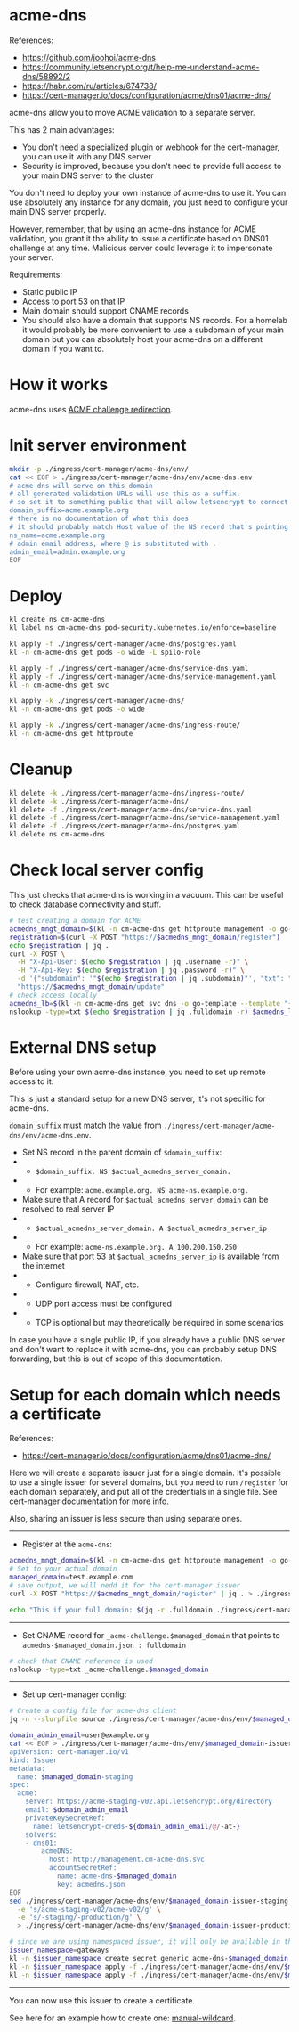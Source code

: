 
# acme-dns

References:
- https://github.com/joohoi/acme-dns
- https://community.letsencrypt.org/t/help-me-understand-acme-dns/58892/2
- https://habr.com/ru/articles/674738/
- https://cert-manager.io/docs/configuration/acme/dns01/acme-dns/

acme-dns allow you to move ACME validation to a separate server.

This has 2 main advantages:
- You don't need a specialized plugin or webhook for the cert-manager, you can use it with any DNS server
- Security is improved, because you don't need to provide full access to your main DNS server to the cluster

You don't need to deploy your own instance of acme-dns to use it.
You can use absolutely any instance for any domain,
you just need to configure your main DNS server properly.

However, remember, that by using an acme-dns instance for ACME validation,
you grant it the ability to issue a certificate based on DNS01 challenge at any time.
Malicious server could leverage it to impersonate your server.

Requirements:
- Static public IP
- Access to port 53 on that IP
- Main domain should support CNAME records
- You should also have a domain that supports NS records.
For a homelab it would probably be more convenient
to use a subdomain of your main domain
but you can absolutely host your acme-dns on a different domain if you want to.

# How it works

acme-dns uses [ACME challenge redirection](../acme.md#acme-delegation-for-dns01).

# Init server environment

```bash
mkdir -p ./ingress/cert-manager/acme-dns/env/
cat << EOF > ./ingress/cert-manager/acme-dns/env/acme-dns.env
# acme-dns will serve on this domain
# all generated validation URLs will use this as a suffix,
# so set it to something public that will allow letsencrypt to connect to acme-dns via port 53
domain_suffix=acme.example.org
# there is no documentation of what this does
# it should probably match Host value of the NS record that's pointing to acme-dns?
ns_name=acme.example.org
# admin email address, where @ is substituted with .
admin_email=admin.example.org
EOF
```

# Deploy

```bash
kl create ns cm-acme-dns
kl label ns cm-acme-dns pod-security.kubernetes.io/enforce=baseline

kl apply -f ./ingress/cert-manager/acme-dns/postgres.yaml
kl -n cm-acme-dns get pods -o wide -L spilo-role

kl apply -f ./ingress/cert-manager/acme-dns/service-dns.yaml
kl apply -f ./ingress/cert-manager/acme-dns/service-management.yaml
kl -n cm-acme-dns get svc

kl apply -k ./ingress/cert-manager/acme-dns/
kl -n cm-acme-dns get pods -o wide

kl apply -k ./ingress/cert-manager/acme-dns/ingress-route/
kl -n cm-acme-dns get httproute
```

# Cleanup

```bash
kl delete -k ./ingress/cert-manager/acme-dns/ingress-route/
kl delete -k ./ingress/cert-manager/acme-dns/
kl delete -f ./ingress/cert-manager/acme-dns/service-dns.yaml
kl delete -f ./ingress/cert-manager/acme-dns/service-management.yaml
kl delete -f ./ingress/cert-manager/acme-dns/postgres.yaml
kl delete ns cm-acme-dns
```

# Check local server config

This just checks that acme-dns is working in a vacuum.
This can be useful to check database connectivity and stuff.

```bash
# test creating a domain for ACME
acmedns_mngt_domain=$(kl -n cm-acme-dns get httproute management -o go-template --template "{{ (index .spec.hostnames 0)}}")
registration=$(curl -X POST "https://$acmedns_mngt_domain/register")
echo $registration | jq .
curl -X POST \
  -H "X-Api-User: $(echo $registration | jq .username -r)" \
  -H "X-Api-Key: $(echo $registration | jq .password -r)" \
  -d '{"subdomain": '"$(echo $registration | jq .subdomain)"', "txt": "___validation_token_received_from_the_ca___"}' \
  "https://$acmedns_mngt_domain/update"
# check access locally
acmedns_lb=$(kl -n cm-acme-dns get svc dns -o go-template --template "{{ (index .status.loadBalancer.ingress 0).ip}}")
nslookup -type=txt $(echo $registration | jq .fulldomain -r) $acmedns_lb
```

# External DNS setup

Before using your own acme-dns instance, you need to set up remote access to it.

This is just a standard setup for a new DNS server, it's not specific for acme-dns.

`domain_suffix` must match the value from `./ingress/cert-manager/acme-dns/env/acme-dns.env`.

- Set NS record in the parent domain of `$domain_suffix`: 
- - `$domain_suffix. NS $actual_acmedns_server_domain.`
- - For example: `acme.example.org. NS acme-ns.example.org.`
- Make sure that A record for `$actual_acmedns_server_domain` can be resolved to real server IP
- - `$actual_acmedns_server_domain. A $actual_acmedns_server_ip`
- - For example: `acme-ns.example.org. A 100.200.150.250`
- Make sure that port 53 at `$actual_acmedns_server_ip` is available from the internet
- - Configure firewall, NAT, etc.
- - UDP port access must be configured
- - TCP is optional but may theoretically be required in some scenarios

In case you have a single public IP, if you already have
a public DNS server and don't want to replace it with acme-dns,
you can probably setup DNS forwarding,
but this is out of scope of this documentation.

# Setup for each domain which needs a certificate

References:
- https://cert-manager.io/docs/configuration/acme/dns01/acme-dns/

Here we will create a separate issuer just for a single domain.
It's possible to use a single issuer for several domains,
but you need to run `/register` for each domain separately,
and put all of the credentials in a single file.
See cert-manager documentation for more info.

Also, sharing an issuer is less secure than using separate ones.

---

- Register at the `acme-dns`:

```bash
acmedns_mngt_domain=$(kl -n cm-acme-dns get httproute management -o go-template --template "{{ (index .spec.hostnames 0)}}")
# Set to your actual domain
managed_domain=test.example.com
# save output, we will nedd it for the cert-manager issuer
curl -X POST "https://$acmedns_mngt_domain/register" | jq . > ./ingress/cert-manager/acme-dns/env/$managed_domain-domain-info.json

echo "This if your full domain: $(jq -r .fulldomain ./ingress/cert-manager/acme-dns/env/$managed_domain-domain-info.json)"
```

---

- Set CNAME record for `_acme-challenge.$managed_domain` that points to `acmedns-$managed_domain.json : fulldomain`

```bash
# check that CNAME reference is used
nslookup -type=txt _acme-challenge.$managed_domain
```

---

- Set up cert-manager config:

```bash
# Create a config file for acme-dns client
jq -n --slurpfile source ./ingress/cert-manager/acme-dns/env/$managed_domain-domain-info.json '."'"$managed_domain"'" = $source[0]' > ./ingress/cert-manager/acme-dns/env/$managed_domain-acmedns.json

domain_admin_email=user@example.org
cat << EOF > ./ingress/cert-manager/acme-dns/env/$managed_domain-issuer-staging.yaml
apiVersion: cert-manager.io/v1
kind: Issuer
metadata:
  name: $managed_domain-staging
spec:
  acme:
    server: https://acme-staging-v02.api.letsencrypt.org/directory
    email: $domain_admin_email
    privateKeySecretRef:
      name: letsencrypt-creds-${domain_admin_email/@/-at-}
    solvers:
    - dns01:
        acmeDNS:
          host: http://management.cm-acme-dns.svc
          accountSecretRef:
            name: acme-dns-$managed_domain
            key: acmedns.json
EOF
sed ./ingress/cert-manager/acme-dns/env/$managed_domain-issuer-staging.yaml \
  -e 's/acme-staging-v02/acme-v02/g' \
  -e 's/-staging/-production/g' \
  > ./ingress/cert-manager/acme-dns/env/$managed_domain-issuer-production.yaml

# since we are using namespaced issuer, it will only be available in thie selected namespace
issuer_namespace=gateways
kl -n $issuer_namespace create secret generic acme-dns-$managed_domain --from-file acmedns.json=./ingress/cert-manager/acme-dns/env/$managed_domain-acmedns.json
kl -n $issuer_namespace apply -f ./ingress/cert-manager/acme-dns/env/$managed_domain-issuer-staging.yaml
kl -n $issuer_namespace apply -f ./ingress/cert-manager/acme-dns/env/$managed_domain-issuer-production.yaml
```

---

You can now use this issuer to create a certificate.

See here for an example how to create one: [manual-wildcard](../../manual-wildcard/readme.md#create-certificate-from-template).
